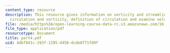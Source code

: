 ```yaml
---
content_type: resource
description: This resource gives information on vorticity and streamline curvature,
  circulation and vorticity, definition of circulation and examine velocity gradient.
file: /media/https%3A/open-learning-course-data-rc.s3.amazonaws.com/16-540-internal-flows-in-turbomachines-spring-2006/4dbf0d1c293f12954450dcde8f71fd0f_part4.pdf
file_type: application/pdf
resourcetype: Document
title: part4.pdf
uid: 4dbf0d1c-293f-1295-4450-dcde8f71fd0f
---
```

